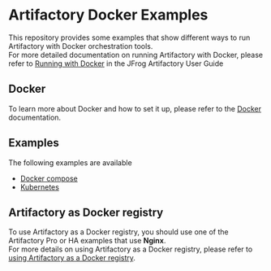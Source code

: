 # Artifactory Docker Examples
This repository provides some examples that show different ways to run Artifactory with Docker orchestration tools.   
For more detailed documentation on running Artifactory with Docker, please refer to [Running with Docker](https://www.jfrog.com/confluence/display/RTF/Running+with+Docker) in the JFrog Artifactory User Guide


## Docker
To learn more about Docker and how to set it up, please refer to the [Docker](https://docs.docker.com) documentation.  
 

## Examples
The following examples are available
- [Docker compose](https://github.com/JFrogDev/artifactory-docker-examples/tree/master/docker-compose)
- [Kubernetes](https://github.com/JFrogDev/artifactory-docker-examples/tree/master/kubernetes)


## Artifactory as Docker registry
To use Artifactory as a Docker registry, you should use one of the Artifactory Pro or HA examples that use **Nginx**.  
For more details on using Artifactory as a Docker registry, please refer to [using Artifactory as a Docker registry](https://www.jfrog.com/confluence/display/RTF/Docker+Registry).
 


